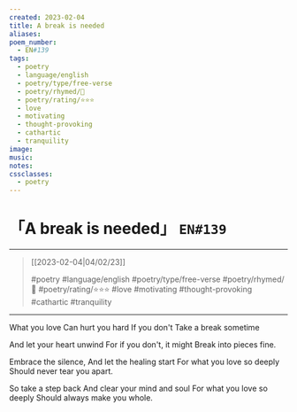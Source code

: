 ```yaml
---
created: 2023-02-04
title: A break is needed
aliases:
poem_number:
  - EN#139
tags:
  - poetry
  - language/english
  - poetry/type/free-verse
  - poetry/rhymed/🔴
  - poetry/rating/⭐⭐⭐
  - love
  - motivating
  - thought-provoking
  - cathartic
  - tranquility
image:
music:
notes:
cssclasses:
  - poetry
---
```

# 「A break is needed」 `EN#139`

---

> [[2023-02-04|04/02/23]]
> 
> #poetry 
> #language/english 
> #poetry/type/free-verse 
> #poetry/rhymed/🔴 
> #poetry/rating/⭐⭐⭐ 
> #love #motivating #thought-provoking #cathartic #tranquility 

---

What you love
Can hurt you hard
If you don't
Take a break sometime

And let your heart unwind
For if you don't, it might
Break into pieces fine.

Embrace the silence,
And let the healing start
For what you love so deeply
Should never tear you apart.

So take a step back
And clear your mind and soul
For what you love so deeply
Should always make you whole.